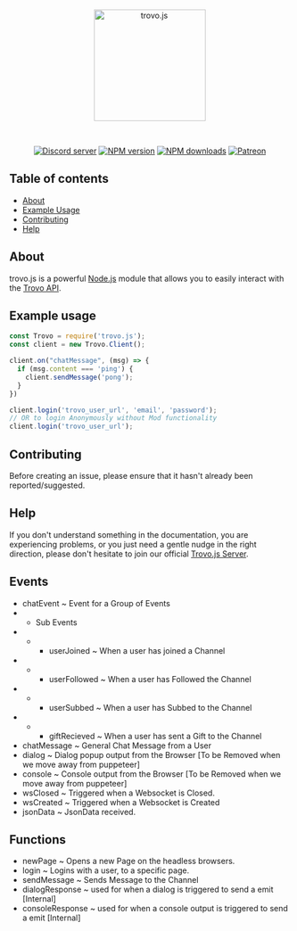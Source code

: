 <div align="center">
  <br />
  <p>
    <img src="https://static.trovo.live/cat/img/f4bf211.png" width="200" alt="trovo.js" />
  </p>
  <br />
  <p>
    <a href="https://discord.gg/Kc7fyx2"><img src="https://discord.com/api/guilds/728527921504845884/embed.png" alt="Discord server" /></a>
    <a href="https://www.npmjs.com/package/trovo.js"><img src="https://img.shields.io/npm/v/trovo.js.svg?maxAge=3600" alt="NPM version" /></a>
    <a href="https://www.npmjs.com/package/trovo.js"><img src="https://img.shields.io/npm/dt/trovo.js.svg?maxAge=3600" alt="NPM downloads" /></a>
    <a href="https://www.patreon.com/BioblazePayne"><img src="https://img.shields.io/badge/donate-patreon-F96854.svg" alt="Patreon" /></a>
  </p>
</div>

## Table of contents

- [About](#about)
- [Example Usage](#example-usage)
- [Contributing](#contributing)
- [Help](#help)

## About

trovo.js is a powerful [Node.js](https://nodejs.org) module that allows you to easily interact with the
[Trovo API](https://trovo.live/policy/apis-developer-doc.html).


## Example usage

```js
const Trovo = require('trovo.js');
const client = new Trovo.Client();

client.on("chatMessage", (msg) => {
  if (msg.content === 'ping') {
    client.sendMessage('pong');
  }
})

client.login('trovo_user_url', 'email', 'password');
// OR to login Anonymously without Mod functionality
client.login('trovo_user_url');
```

## Contributing

Before creating an issue, please ensure that it hasn't already been reported/suggested.

## Help

If you don't understand something in the documentation, you are experiencing problems, or you just need a gentle
nudge in the right direction, please don't hesitate to join our official [Trovo.js Server](https://discord.gg/Kc7fyx2).

## Events
*  chatEvent ~ Event for a Group of Events
* * Sub Events
* * * userJoined ~ When a user has joined a Channel
* * * userFollowed ~ When a user has Followed the Channel
* * * userSubbed ~ When a user has Subbed to the Channel
* * * giftRecieved ~ When a user has sent a Gift to the Channel
* chatMessage ~ General Chat Message from a User
* dialog ~ Dialog popup output from the Browser [To be Removed when we move away from puppeteer]
* console ~ Console output from the Browser [To be Removed when we move away from puppeteer]
* wsClosed ~ Triggered when a Websocket is Closed.
* wsCreated ~ Triggered when a Websocket is Created
* jsonData ~ JsonData received.

## Functions
* newPage ~ Opens a new Page on the headless browsers.
* login ~ Logins with a user, to a specific page.
* sendMessage ~ Sends Message to the Channel
* dialogResponse ~ used for when a dialog is triggered to send a emit [Internal]
* consoleResponse ~ used for when a console output is triggered to send a emit  [Internal]
